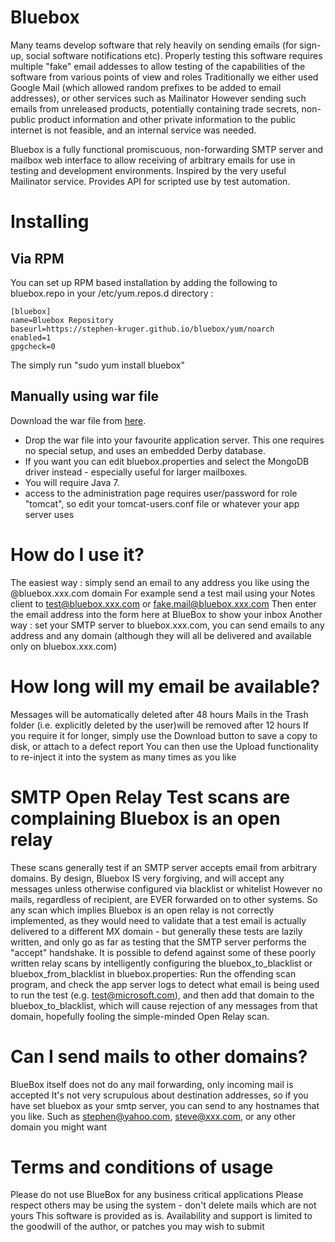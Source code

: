 # Bluebox #
Many teams develop software that rely heavily on sending emails (for sign-up, social software notifications etc).
Properly testing this software requires multiple "fake" email addesses to allow testing of the capabilities of the software from various points of view and roles
Traditionally we either used Google Mail (which allowed random prefixes to be added to email addresses), or other services such as Mailinator
However sending such emails from unreleased products, potentially containing trade secrets, non-public product information and other private information to the public internet is not feasible, and an internal service was needed.

Bluebox is a fully functional promiscuous, non-forwarding SMTP server and mailbox web interface to allow receiving of arbitrary emails for use in  testing and development environments.
Inspired by the very useful Mailinator service.
Provides API for scripted use by test automation.


# Installing #
## Via RPM ##
You can set up RPM based installation by adding the following to bluebox.repo in your /etc/yum.repos.d directory :
```
[bluebox]
name=Bluebox Repository
baseurl=https://stephen-kruger.github.io/bluebox/yum/noarch
enabled=1
gpgcheck=0
```
The simply run "sudo yum install bluebox"

## Manually using war file ##
Download the war file from [here](https://drive.google.com/folderview?id=0B_idaoMmuNnyYW9FS1paTEhuSXc&usp=sharing=sharing).
  * Drop the war file into your favourite application server.
This one requires no special setup, and uses an embedded Derby database.
  * If you want you can edit bluebox.properties and select the MongoDB driver instead - especially useful for larger mailboxes.
  * You will require Java 7.
  * access to the administration page requires user/password for role "tomcat", so edit your tomcat-users.conf file or whatever your app server uses

# How do I use it? #
The easiest way : simply send an email to any address you like using the @bluebox.xxx.com domain
For example send a test mail using your Notes client to test@bluebox.xxx.com or fake.mail@bluebox.xxx.com
Then enter the email address into the form here at BlueBox to show your inbox
Another way : set your SMTP server to bluebox.xxx.com, you can send emails to any address and any domain (although they will all be delivered and available only on bluebox.xxx.com)

# How long will my email be available? #
Messages will be automatically deleted after 48 hours
Mails in the Trash folder (i.e. explicitly deleted by the user)will be removed after 12 hours
If you require it for longer, simply use the Download button to save a copy to disk, or attach to a defect report
You can then use the Upload functionality to re-inject it into the system as many times as you like

# SMTP Open Relay Test scans are complaining Bluebox is an open relay #
These scans generally test if an SMTP server accepts email from arbitrary domains.
By design, Bluebox IS very forgiving, and will accept any messages unless otherwise configured via blacklist or whitelist
However no mails, regardless of recipient, are EVER forwarded on to other systems. So any scan which implies Bluebox is an open relay is not correctly implemented, as they would need to validate that a test email is actually delivered to a different MX domain - but generally these tests are lazily written, and only go as far as testing that the SMTP server performs the "accept" handshake.
It is possible to defend against some of these poorly written relay scans by intelligently configuring the bluebox\_to\_blacklist or bluebox\_from\_blacklist in bluebox.properties: Run the offending scan program, and check the app server logs to detect what email is being used to run the test (e.g. test@microsoft.com), and then add that domain to the bluebox\_to\_blacklist, which will cause rejection of any messages from that domain, hopefully fooling the simple-minded Open Relay scan.

# Can I send mails to other domains? #
BlueBox itself does not do any mail forwarding, only incoming mail is accepted
It's not very scrupulous about destination addresses, so if you have set bluebox as your smtp server, you can send to any hostnames that you like. Such as stephen@yahoo.com, steve@xxx.com, or any other domain you might want

# Terms and conditions of usage #
Please do not use BlueBox for any business critical applications
Please respect others may be using the system - don't delete mails which are not yours
This software is provided as is. Availability and support is limited to the goodwill of the author, or patches you may wish to submit
